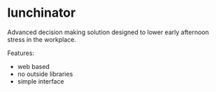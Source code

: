 # lunchinator

Advanced decision making solution designed to lower early afternoon stress in the workplace.

Features:
* web based
* no outside libraries
* simple interface
